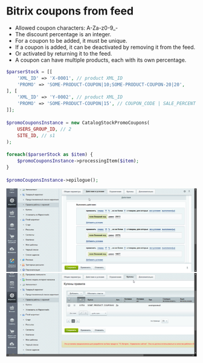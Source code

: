 # Bitrix coupons from feed

- Allowed coupon characters: A-Za-z0-9_-
- The discount percentage is an integer.
- For a coupon to be added, it must be unique.
- If a coupon is added, it can be deactivated by removing it from the feed.
- Or activated by returning it to the feed.
- A coupon can have multiple products, each with its own percentage.

```php
$parserStock = [[
    'XML_ID' => 'X-0001', // product XML_ID
    'PROMO' => 'SOME-PRODUCT-COUPON|10;SOME-PRODUCT-COUPON-20|20',
], [
    'XML_ID' => 'Y-0002', // product XML_ID
    'PROMO' => 'SOME-PRODUCT-COUPON|15', // COUPON_CODE | SALE_PERCENT
]];

$promoCouponsInstance = new CatalogStockPromoCoupons(
    USERS_GROUP_ID, // 2
    SITE_ID, // s1
);

foreach($parserStock as $item) {
    $promoCouponsInstance->processingItem($item);
}

$promoCouponsInstance->epilogue();
```

![Screenshots/chrome_9Z2kKCw3RR.png](https://raw.githubusercontent.com/mizuhomizuho/bitrix-coupons-from-feed/master/Screenshots/chrome_9Z2kKCw3RR.png)
![Screenshots/chrome_UMeAELL9SF.png](https://raw.githubusercontent.com/mizuhomizuho/bitrix-coupons-from-feed/master/Screenshots/chrome_UMeAELL9SF.png)